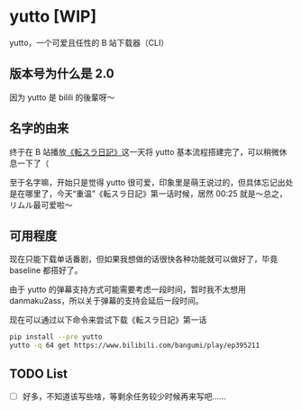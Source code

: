 # yutto [WIP]

yutto，一个可爱且任性的 B 站下载器（CLI）

## 版本号为什么是 2.0

因为 yutto 是 bilili 的後輩呀～

## 名字的由来

终于在 B 站播放[《転スラ日記》](https://www.bilibili.com/bangumi/play/ep395211)这一天将 yutto 基本流程搭建完了，可以稍微休息一下了（

至于名字嘛，开始只是觉得 yutto 很可爱，印象里是萌王说过的，但具体忘记出处是在哪里了，今天“重温”《転スラ日記》第一话时候，居然 00:25 就是～总之，リムル最可爱啦〜

## 可用程度

现在只能下载单话番剧，但如果我想做的话很快各种功能就可以做好了，毕竟 baseline 都搭好了。

由于 yutto 的弹幕支持方式可能需要考虑一段时间，暂时我不太想用 danmaku2ass，所以关于弹幕的支持会延后一段时间。

现在可以通过以下命令来尝试下载《転スラ日記》第一话

```bash
pip install --pre yutto
yutto -q 64 get https://www.bilibili.com/bangumi/play/ep395211
```

## TODO List

-  [ ] 好多，不知道该写些啥，等剩余任务较少时候再来写吧……
